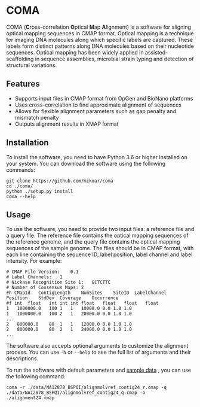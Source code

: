 # COMA

COMA (**C**ross-correlation **O**ptical **M**ap **A**lignment) is a software for aligning optical mapping sequences in
CMAP format. Optical mapping is a technique for imaging DNA molecules along which specific labels are captured. These
labels form distinct patterns along DNA molecules based on their nucleotide sequences. Optical mapping has been widely
applied in assisted-scaffolding in sequence assemblies, microbial strain typing and detection of structural variations.

## Features

- Supports input files in CMAP format from OpGen and BioNano platforms
- Uses cross-correlation to find approximate alignment of sequences
- Allows for flexible alignment parameters such as gap penalty and mismatch penalty
- Outputs alignment results in XMAP format

## Installation

To install the software, you need to have Python 3.6 or higher installed on your system. You can download the software
using the following commands:

```
git clone https://github.com/mikoar/coma
cd ./coma/
python ./setup.py install
coma --help
```

## Usage

To use the software, you need to provide two input files: a reference file and a query file. The reference file contains
the optical mapping sequences of the reference genome, and the query file contains the optical mapping sequences of the
sample genome. The files should be in CMAP format, with each line containing the sequence ID, label position, label
channel and label intensity. For example:

```
# CMAP File Version:	0.1
# Label Channels:	1
# Nickase Recognition Site 1:	GCTCTTC
# Number of Consensus Maps:	2
#h CMapId	ContigLength	NumSites	SiteID	LabelChannel	Position	StdDev	Coverage	Occurrence
#f int	float	int	int	int	float	float	float	float
1	1000000.0	100	1	1	10000.0	0.0	1.0	1.0
1	1000000.0	100	2	1	20000.0	0.0	1.0	1.0
...
2	800000.0	80	1	1	12000.0	0.0	1.0	1.0
2	800000.0	80	2	1	24000.0	0.0	1.0	1.0
...
```

The software also accepts optional arguments to customize the alignment process. You can use `-h` or `--help` to see the
full list of arguments and their descriptions.

To run the software with default parameters and [sample data](https://bionano.com/public-datasets/) , you can use the following command:

`
coma -r ./data/NA12878_BSPQI/alignmolvref_contig24_r.cmap -q ./data/NA12878_BSPQI/alignmolvref_contig24_q.cmap -o ./alignment24.xmap
`
